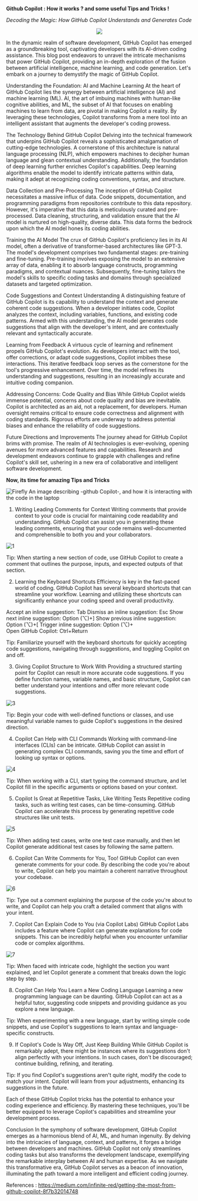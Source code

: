 **Github Copilot : How it works ? and some useful Tips and Tricks !**


*Decoding the Magic: How GitHub Copilot Understands and Generates Code*

<p align="center">
  <img src= "https://github.com/Navansh/mlsa-social-impact-projects/assets/21141664/69cbd105-9fdc-445c-a1d0-165d19f04472">
</p>

In the dynamic realm of software development, GitHub Copilot has emerged as a groundbreaking tool, captivating developers with its AI-driven coding assistance. This blog post endeavors to unravel the intricate mechanisms that power GitHub Copilot, providing an in-depth exploration of the fusion between artificial intelligence, machine learning, and code generation. Let's embark on a journey to demystify the magic of GitHub Copilot.

Understanding the Foundation: AI and Machine Learning
At the heart of GitHub Copilot lies the synergy between artificial intelligence (AI) and machine learning (ML). AI, the art of imbuing machines with human-like cognitive abilities, and ML, the subset of AI that focuses on enabling machines to learn from data, are pivotal in making Copilot a reality. By leveraging these technologies, Copilot transforms from a mere tool into an intelligent assistant that augments the developer's coding prowess.

The Technology Behind GitHub Copilot
Delving into the technical framework that underpins GitHub Copilot reveals a sophisticated amalgamation of cutting-edge technologies. A cornerstone of this architecture is natural language processing (NLP), which empowers machines to decipher human language and glean contextual understanding. Additionally, the foundation of deep learning further enriches Copilot's capabilities. Deep learning algorithms enable the model to identify intricate patterns within data, making it adept at recognizing coding conventions, syntax, and structure.

Data Collection and Pre-Processing
The inception of GitHub Copilot necessitates a massive influx of data. Code snippets, documentation, and programming paradigms from repositories contribute to this data repository. However, it's imperative that this data is meticulously curated and pre-processed. Data cleaning, structuring, and validation ensure that the AI model is nurtured on high-quality, diverse data. This data forms the bedrock upon which the AI model hones its coding abilities.

Training the AI Model
The crux of GitHub Copilot's proficiency lies in its AI model, often a derivative of transformer-based architectures like GPT-3. The model's development comprises two fundamental stages: pre-training and fine-tuning. Pre-training involves exposing the model to an extensive array of data, enabling it to absorb language constructs, programming paradigms, and contextual nuances. Subsequently, fine-tuning tailors the model's skills to specific coding tasks and domains through specialized datasets and targeted optimization.

Code Suggestions and Context Understanding
A distinguishing feature of GitHub Copilot is its capability to understand the context and generate coherent code suggestions. When a developer initiates code, Copilot analyzes the context, including variables, functions, and existing code patterns. Armed with this understanding, the AI model generates code suggestions that align with the developer's intent, and are contextually relevant and syntactically accurate.

Learning from Feedback
A virtuous cycle of learning and refinement propels GitHub Copilot's evolution. As developers interact with the tool, offer corrections, or adapt code suggestions, Copilot imbibes these interactions. This iterative feedback loop serves as the cornerstone for the tool's progressive enhancement. Over time, the model refines its understanding and suggestions, resulting in an increasingly accurate and intuitive coding companion.

Addressing Concerns: Code Quality and Bias
While GitHub Copilot wields immense potential, concerns about code quality and bias are inevitable. Copilot is architected as an aid, not a replacement, for developers. Human oversight remains critical to ensure code correctness and alignment with coding standards. Rigorous efforts are underway to address potential biases and enhance the reliability of code suggestions.

Future Directions and Improvements
The journey ahead for GitHub Copilot brims with promise. The realm of AI technologies is ever-evolving, opening avenues for more advanced features and capabilities. Research and development endeavors continue to grapple with challenges and refine Copilot's skill set, ushering in a new era of collaborative and intelligent software development.

**Now, its time for amazing Tips and Tricks**

![Firefly An image describing -github Copilot-, and how it is interacting with the code in the laptop ](https://github.com/Navansh/mlsa-social-impact-projects/assets/21141664/27b65296-81b6-479c-a963-f8a11a2b1366)


1) Writing Leading Comments for Context
Writing comments that provide context to your code is crucial for maintaining code readability and understanding. GitHub Copilot can assist you in generating these leading comments, ensuring that your code remains well-documented and comprehensible to both you and your collaborators.

![1](https://github.com/Navansh/mlsa-social-impact-projects/assets/21141664/33888bf4-f3d8-4ae3-ad72-f9f23cbf481a)


Tip: When starting a new section of code, use GitHub Copilot to create a comment that outlines the purpose, inputs, and expected outputs of that section.

2) Learning the Keyboard Shortcuts
Efficiency is key in the fast-paced world of coding. GitHub Copilot has several keyboard shortcuts that can streamline your workflow. Learning and utilizing these shortcuts can significantly enhance your coding speed and overall productivity.

Accept an inline suggestion: Tab
Dismiss an inline suggestion: Esc
Show next inline suggestion: Option (⌥)+]
Show previous inline suggestion: Option (⌥)+[
Trigger inline suggestion: Option (⌥)+\
Open GitHub Copilot: Ctrl+Return

Tip: Familiarize yourself with the keyboard shortcuts for quickly accepting code suggestions, navigating through suggestions, and toggling Copilot on and off.

3) Giving Copilot Structure to Work With
Providing a structured starting point for Copilot can result in more accurate code suggestions. If you define function names, variable names, and basic structure, Copilot can better understand your intentions and offer more relevant code suggestions.

![3](https://github.com/Navansh/mlsa-social-impact-projects/assets/21141664/c5fe0e6f-411c-4a2f-8ff2-f191940210da)


Tip: Begin your code with well-defined functions or classes, and use meaningful variable names to guide Copilot's suggestions in the desired direction.

4) Copilot Can Help with CLI Commands
Working with command-line interfaces (CLIs) can be intricate. GitHub Copilot can assist in generating complex CLI commands, saving you the time and effort of looking up syntax or options.

![4](https://github.com/Navansh/mlsa-social-impact-projects/assets/21141664/e501a1a4-01d1-4982-9617-50880654e3ee)


Tip: When working with a CLI, start typing the command structure, and let Copilot fill in the specific arguments or options based on your context.

5) Copilot Is Great at Repetitive Tasks, Like Writing Tests
Repetitive coding tasks, such as writing test cases, can be time-consuming. GitHub Copilot can accelerate this process by generating repetitive code structures like unit tests.

![5](https://github.com/Navansh/mlsa-social-impact-projects/assets/21141664/dcc0d353-9528-4bd2-b91f-88d900872504)


Tip: When adding test cases, write one test case manually, and then let Copilot generate additional test cases by following the same pattern.

6) Copilot Can Write Comments for You, Too!
GitHub Copilot can even generate comments for your code. By describing the code you're about to write, Copilot can help you maintain a coherent narrative throughout your codebase.

![6](https://github.com/Navansh/mlsa-social-impact-projects/assets/21141664/7f2f9d39-d870-4af8-a3be-7414dd63da7b)


Tip: Type out a comment explaining the purpose of the code you're about to write, and Copilot can help you craft a detailed comment that aligns with your intent.

7) Copilot Can Explain Code to You (via Copilot Labs)
GitHub Copilot Labs includes a feature where Copilot can generate explanations for code snippets. This can be incredibly helpful when you encounter unfamiliar code or complex algorithms.

![7](https://github.com/Navansh/mlsa-social-impact-projects/assets/21141664/d284ca97-c81a-4457-b29d-fd5b6653e404)


Tip: When faced with intricate code, highlight the section you want explained, and let Copilot generate a comment that breaks down the logic step by step.

8) Copilot Can Help You Learn a New Coding Language
Learning a new programming language can be daunting. GitHub Copilot can act as a helpful tutor, suggesting code snippets and providing guidance as you explore a new language.

Tip: When experimenting with a new language, start by writing simple code snippets, and use Copilot's suggestions to learn syntax and language-specific constructs.

9) If Copilot's Code Is Way Off, Just Keep Building
While GitHub Copilot is remarkably adept, there might be instances where its suggestions don't align perfectly with your intentions. In such cases, don't be discouraged; continue building, refining, and iterating.

Tip: If you find Copilot's suggestions aren't quite right, modify the code to match your intent. Copilot will learn from your adjustments, enhancing its suggestions in the future.

Each of these GitHub Copilot tricks has the potential to enhance your coding experience and efficiency. By mastering these techniques, you'll be better equipped to leverage Copilot's capabilities and streamline your development process.

Conclusion
In the symphony of software development, GitHub Copilot emerges as a harmonious blend of AI, ML, and human ingenuity. By delving into the intricacies of language, context, and patterns, it forges a bridge between developers and machines. GitHub Copilot not only streamlines coding tasks but also transforms the development landscape, exemplifying the remarkable interplay between AI and human expertise. As we navigate this transformative era, GitHub Copilot serves as a beacon of innovation, illuminating the path toward a more intelligent and efficient coding journey.



References : 
https://medium.com/infinite-red/getting-the-most-from-github-copilot-8f7b32014748
